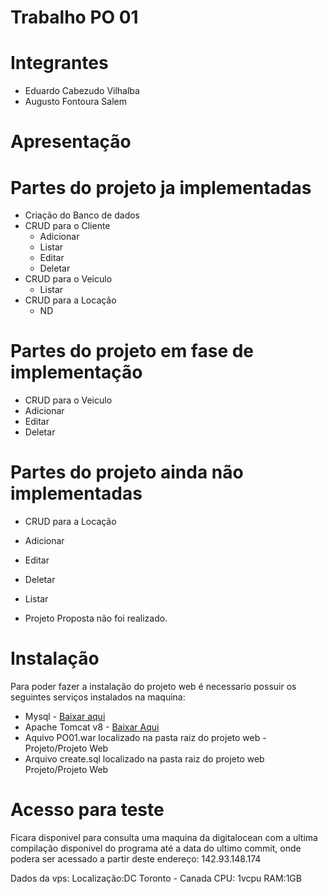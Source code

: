 # Trabalho PO 01

# Integrantes

* Eduardo Cabezudo Vilhalba
* Augusto Fontoura Salem


# Apresentação



# Partes do projeto ja implementadas

* Criação do Banco de dados
* CRUD para o Cliente
  * Adicionar
  * Listar
  * Editar
  * Deletar
* CRUD para o Veiculo
  * Listar
* CRUD para a Locação
  * ND

# Partes do projeto em fase de implementação
  * CRUD para o Veiculo
  * Adicionar 
  * Editar
  * Deletar


# Partes do projeto ainda não implementadas
  * CRUD para a Locação
  * Adicionar
  * Editar
  * Deletar
  * Listar
  
  
* Projeto Proposta não foi realizado.


# Instalação


Para poder fazer a instalação do projeto web é necessario possuir os seguintes serviços instalados na maquina:

* Mysql - [Baixar aqui](https://dev.mysql.com/downloads/installer/)
* Apache Tomcat v8 - [Baixar Aqui](https://tomcat.apache.org/download-80.cgi)
* Aquivo PO01.war localizado na pasta raiz do projeto web - Projeto/Projeto Web
* Arquivo create.sql localizado na pasta raiz do projeto web Projeto/Projeto Web


# Acesso para teste

Ficara disponivel para consulta uma maquina da digitalocean com a ultima compilação disponivel do programa até a data do ultimo commit, onde podera ser acessado a partir deste endereço: 142.93.148.174


Dados da vps:
Localização:DC Toronto - Canada
CPU: 1vcpu
RAM:1GB 






